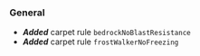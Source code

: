 ### General

- ***Added*** carpet rule `bedrockNoBlastResistance`
- ***Added*** carpet rule `frostWalkerNoFreezing`

